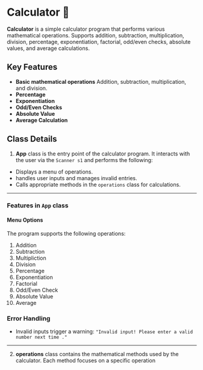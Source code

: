 # Calculator 🧮
**Calculator** is a simple calculator program that performs various mathematical operations. Supports addition, subtraction, multiplication, division, percentage, exponentiation, factorial, odd/even checks, absolute values, and average calculations.

## Key Features
- **Basic mathematical operations** Addition, subtraction, multiplication, and  division.
- **Percentage**
- **Exponentiation**
- **Odd/Even Checks**
- **Absolute Value**
- **Average Calculation**

## Class Details

1. **App** class is the entry point of the calculator program. It interacts with the user via the `Scanner s1`  and performs the following:
- Displays a menu of operations.
- handles user inputs and manages invalid entries.
- Calls appropriate methods in the `operations` class for calculations.
---
### **Features in `App` class**
####  **Menu Options**
The program supports the following operations:
 
1. Addition
2. Subtraction
3. Multipliction
4. Division
5. Percentage
6. Exponentiation
7. Factorial
8. Odd/Even Check
9. Absolute Value
10. Average
###  **Error Handling**
-  Invalid inputs trigger a warning:
`"Invalid input! Please enter a valid number next time ."`  
---


2. **operations** class contains the mathematical methods used by the calculator. Each method focuses on a specific operation



<!--stackedit_data:
eyJoaXN0b3J5IjpbNDIxMDk3OTA0LC0xOTYxOTY1MjQ2LC0xOT
czOTgyOTQxLDExODE0OTg4NjUsLTQ0NjMxOTE0MiwyMDQyMjc5
MjA5LDQyNDU2MjkwNF19
-->